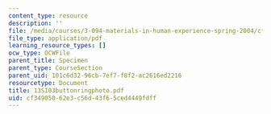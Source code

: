 ```yaml
---
content_type: resource
description: ''
file: /media/courses/3-094-materials-in-human-experience-spring-2004/cf34905062e3c56d43f65ced4449fdff_13SI03buttonringphoto.pdf
file_type: application/pdf
learning_resource_types: []
ocw_type: OCWFile
parent_title: Specimen
parent_type: CourseSection
parent_uid: 101c6d32-96cb-7ef7-f8f2-ac2616ed2216
resourcetype: Document
title: 13SI03buttonringphoto.pdf
uid: cf349050-62e3-c56d-43f6-5ced4449fdff
---
```


